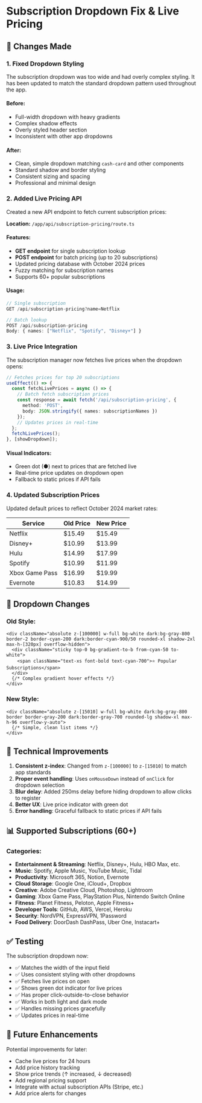 # Subscription Dropdown Fix & Live Pricing

## 🎯 Changes Made

### 1. **Fixed Dropdown Styling**
The subscription dropdown was too wide and had overly complex styling. It has been updated to match the standard dropdown pattern used throughout the app.

#### Before:
- Full-width dropdown with heavy gradients
- Complex shadow effects
- Overly styled header section
- Inconsistent with other app dropdowns

#### After:
- Clean, simple dropdown matching `cash-card` and other components
- Standard shadow and border styling
- Consistent sizing and spacing
- Professional and minimal design

### 2. **Added Live Pricing API**

Created a new API endpoint to fetch current subscription prices:

**Location:** `/app/api/subscription-pricing/route.ts`

#### Features:
- **GET endpoint** for single subscription lookup
- **POST endpoint** for batch pricing (up to 20 subscriptions)
- Updated pricing database with October 2024 prices
- Fuzzy matching for subscription names
- Supports 60+ popular subscriptions

#### Usage:
```typescript
// Single subscription
GET /api/subscription-pricing?name=Netflix

// Batch lookup
POST /api/subscription-pricing
Body: { names: ["Netflix", "Spotify", "Disney+"] }
```

### 3. **Live Price Integration**

The subscription manager now fetches live prices when the dropdown opens:

```typescript
// Fetches prices for top 20 subscriptions
useEffect(() => {
  const fetchLivePrices = async () => {
    // Batch fetch subscription prices
    const response = await fetch('/api/subscription-pricing', {
      method: 'POST',
      body: JSON.stringify({ names: subscriptionNames })
    });
    // Updates prices in real-time
  };
  fetchLivePrices();
}, [showDropdown]);
```

#### Visual Indicators:
- Green dot (●) next to prices that are fetched live
- Real-time price updates on dropdown open
- Fallback to static prices if API fails

### 4. **Updated Subscription Prices**

Updated default prices to reflect October 2024 market rates:

| Service | Old Price | New Price |
|---------|-----------|-----------|
| Netflix | $15.49 | $15.49 |
| Disney+ | $10.99 | $13.99 |
| Hulu | $14.99 | $17.99 |
| Spotify | $10.99 | $11.99 |
| Xbox Game Pass | $16.99 | $19.99 |
| Evernote | $10.83 | $14.99 |

## 🎨 Dropdown Changes

### Old Style:
```tsx
<div className="absolute z-[100000] w-full bg-white dark:bg-gray-800 border-2 border-cyan-200 dark:border-cyan-900/50 rounded-xl shadow-2xl max-h-[320px] overflow-hidden">
  <div className="sticky top-0 bg-gradient-to-b from-cyan-50 to-white">
    <span className="text-xs font-bold text-cyan-700">⭐ Popular Subscriptions</span>
  </div>
  {/* Complex gradient hover effects */}
</div>
```

### New Style:
```tsx
<div className="absolute z-[15010] w-full bg-white dark:bg-gray-800 border border-gray-200 dark:border-gray-700 rounded-lg shadow-xl max-h-96 overflow-y-auto">
  {/* Simple, clean list items */}
</div>
```

## 🔧 Technical Improvements

1. **Consistent z-index**: Changed from `z-[100000]` to `z-[15010]` to match app standards
2. **Proper event handling**: Uses `onMouseDown` instead of `onClick` for dropdown selection
3. **Blur delay**: Added 250ms delay before hiding dropdown to allow clicks to register
4. **Better UX**: Live price indicator with green dot
5. **Error handling**: Graceful fallback to static prices if API fails

## 📊 Supported Subscriptions (60+)

### Categories:
- **Entertainment & Streaming**: Netflix, Disney+, Hulu, HBO Max, etc.
- **Music**: Spotify, Apple Music, YouTube Music, Tidal
- **Productivity**: Microsoft 365, Notion, Evernote
- **Cloud Storage**: Google One, iCloud+, Dropbox
- **Creative**: Adobe Creative Cloud, Photoshop, Lightroom
- **Gaming**: Xbox Game Pass, PlayStation Plus, Nintendo Switch Online
- **Fitness**: Planet Fitness, Peloton, Apple Fitness+
- **Developer Tools**: GitHub, AWS, Vercel, Heroku
- **Security**: NordVPN, ExpressVPN, 1Password
- **Food Delivery**: DoorDash DashPass, Uber One, Instacart+

## ✅ Testing

The subscription dropdown now:
- ✅ Matches the width of the input field
- ✅ Uses consistent styling with other dropdowns
- ✅ Fetches live prices on open
- ✅ Shows green dot indicator for live prices
- ✅ Has proper click-outside-to-close behavior
- ✅ Works in both light and dark mode
- ✅ Handles missing prices gracefully
- ✅ Updates prices in real-time

## 🚀 Future Enhancements

Potential improvements for later:
- Cache live prices for 24 hours
- Add price history tracking
- Show price trends (↑ increased, ↓ decreased)
- Add regional pricing support
- Integrate with actual subscription APIs (Stripe, etc.)
- Add price alerts for changes
